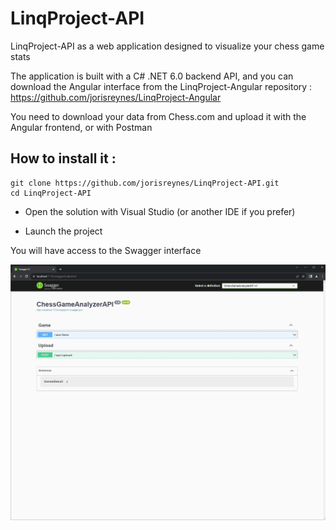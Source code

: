 # LinqProject-API

LinqProject-API as a web application designed to visualize your chess game stats

The application is built with a C# .NET 6.0 backend API, and you can download the Angular interface from the LinqProject-Angular repository : https://github.com/jorisreynes/LinqProject-Angular

You need to download your data from Chess.com and upload it with the Angular frontend, or with Postman

## How to install it :

````
git clone https://github.com/jorisreynes/LinqProject-API.git 
cd LinqProject-API
````

- Open the solution with Visual Studio (or another IDE if you prefer)

- Launch the project

You will have access to the Swagger interface

![LinqProject-API](APIScreenshot.jpg)
